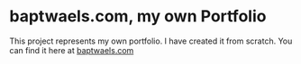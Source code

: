# baptwaels.com, my own Portfolio

This project represents my own portfolio. I have created it from scratch. You can find it here at [baptwaels.com](http://baptwaels.com)
